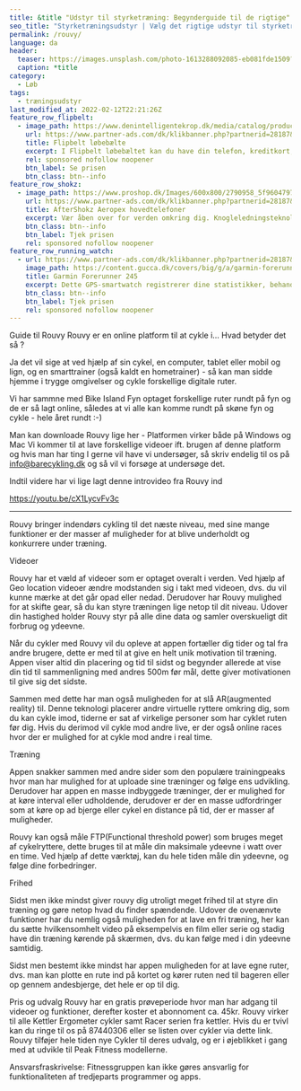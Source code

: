 ```yaml
---
title: &title "Udstyr til styrketræning: Begynderguide til de rigtige"
seo_title: "Styrketræningsudstyr | Vælg det rigtige udstyr til styrketræning"
permalink: /rouvy/
language: da
header:
  teaser: https://images.unsplash.com/photo-1613288092085-eb081fde1509?ixlib=rb-1.2.1&ixid=MnwxMjA3fDB8MHxwaG90by1wYWdlfHx8fGVufDB8fHx8&auto=format&fit=crop&w=400&q=5
  caption: *title
category:
  - Løb
tags:
  - træningsudstyr
last_modified_at: 2022-02-12T22:21:26Z
feature_row_flipbelt:
  - image_path: https://www.denintelligentekrop.dk/media/catalog/product/cache/1/image/1600x/9df78eab33525d08d6e5fb8d27136e95/f/l/flipbelt-alle-farver_1.jpg
    url: https://www.partner-ads.com/dk/klikbanner.php?partnerid=28187&bannerid=38484&htmlurl=https://www.denintelligentekrop.dk/flipbelt-lobebaelte-pengekat
    title: Flipbelt løbebælte
    excerpt: I Flipbelt løbebæltet kan du have din telefon, kreditkort, nøgler, og alt andet du måske har brug på din løbetur.
    rel: sponsored nofollow noopener
    btn_label: Se prisen
    btn_class: btn--info
feature_row_shokz:
  - image_path: https://www.proshop.dk/Images/600x800/2790958_5f9604797196.png
    url: https://www.partner-ads.com/dk/klikbanner.php?partnerid=28187&bannerid=67757&htmlurl=https://www.proshop.dk/Hovedtelefonerheadset/AfterShokz-Aeropex-Lunar-Grey/2790958
    title: AfterShokz Aeropex hovedtelefoner
    excerpt: Vær åben over for verden omkring dig. Knogleledningsteknologi giver mulighed for både højkvalitetslyd og situationsbevidsthed for at levere en høreoplevelse som ingen anden.
    btn_class: btn--info
    btn_label: Tjek prisen
    rel: sponsored nofollow noopener
feature_row_running_watch:
  - url: https://www.partner-ads.com/dk/klikbanner.php?partnerid=28187&bannerid=29407&htmlurl=https://www.gucca.dk/garmin-forerunner-245-wifi-12-skaerm-graa-p540021?utm_source=pa&utm_medium=cpc&utm_campaign=pa
    image_path: https://content.gucca.dk/covers/big/g/a/garmin-forerunner-245-wifi-12-skaerm-graa_540021.jpg?mod=1638346506
    title: Garmin Forerunner 245
    excerpt: Dette GPS-smartwatch registrerer dine statistikker, behandler dine data og lærer alt om dine præstationer, din løbeform, din træning og endda dine mål. 
    btn_class: btn--info
    btn_label: Tjek prisen
    rel: sponsored nofollow noopener
---
```



Guide til Rouvy
Rouvy er en online platform til at cykle i... Hvad betyder det så ?

Ja det vil sige at ved hjælp af sin cykel, en computer, tablet eller mobil og lign, og en smarttrainer (også kaldt en hometrainer) - så kan man sidde hjemme i trygge omgivelser og cykle forskellige digitale ruter.

Vi har sammne med Bike Island Fyn optaget forskellige ruter rundt på fyn og de er så lagt online, således at vi alle kan komme rundt på skøne fyn og cykle - hele året rundt :-)

Man kan downloade Rouvy lige her - Platformen virker både på Windows og Mac
Vi kommer til at lave forskellige videoer ift. brugen af denne platform og hvis man har ting I gerne vil have vi undersøger, så skriv endelig til os på info@barecykling.dk og så vil vi forsøge at undersøge det.

Indtil videre har vi lige lagt denne introvideo fra Rouvy ind

https://youtu.be/cX1LycvFv3c

***

Rouvy bringer indendørs cykling til det næste niveau, med sine mange funktioner er der masser af muligheder for at blive underholdt og konkurrere under træning.


Videoer

Rouvy har et væld af videoer som er optaget overalt i verden. Ved hjælp af Geo location videoer ændre modstanden sig i takt med videoen, dvs. du vil kunne mærke at det går opad eller nedad. Derudover har Rouvy mulighed for at skifte gear, så du kan styre træningen lige netop til dit niveau. Udover din hastighed holder Rouvy styr på alle dine data og samler overskueligt dit forbrug og ydeevne.





Når du cykler med Rouvy vil du opleve at appen fortæller dig tider og tal fra andre brugere, dette er med til at give en helt unik motivation til træning. Appen viser altid din placering og tid til sidst og begynder allerede at vise din tid til sammenligning med andres 500m før mål, dette giver motivationen til give sig det sidste.




Sammen med dette har man også muligheden for at slå AR(augmented reality) til. Denne teknologi placerer andre virtuelle ryttere omkring dig, som du kan cykle imod, tiderne er sat af virkelige personer som har cyklet ruten før dig. Hvis du derimod vil cykle mod andre live, er der også online races hvor der er mulighed for at cykle mod andre i real time. 


Træning

Appen snakker sammen med andre sider som den populære trainingpeaks hvor man har mulighed for at uploade sine træninger og følge ens udvikling. Derudover har appen en masse indbyggede træninger, der er mulighed for at køre interval eller udholdende, derudover er der en masse udfordringer som at køre op ad bjerge eller cykel en distance på tid, der er masser af muligheder.


Rouvy kan også måle FTP(Functional threshold power) som bruges meget af cykelryttere, dette bruges til at måle din maksimale ydeevne i watt over en time. Ved hjælp af dette værktøj, kan du hele tiden måle din ydeevne, og følge dine forbedringer.



Frihed

Sidst men ikke mindst giver rouvy dig utroligt meget frihed til at styre din træning og gøre netop hvad du finder spændende. Udover de ovenænvte funktioner har du nemlig også muligheden for at lave en fri træning, her kan du sætte hvilkensomhelt video på eksempelvis en film eller serie og stadig have din træning kørende på skærmen, dvs. du kan følge med i din ydeevne samtidig.


Sidst men bestemt ikke mindst har appen muligheden for at lave egne ruter, dvs. man kan plotte en rute ind på kortet og kører ruten ned til bageren eller op gennem andesbjerge, det hele er op til dig.




Pris og udvalg
Rouvy har en gratis prøveperiode hvor man har adgang til videoer og funktioner, derefter koster et abonnoment ca. 45kr. 
Rouvy virker til alle Kettler Ergometer cykler samt Racer serien fra kettler. Hvis du er tvivl kan du ringe til os på 87440306 eller se listen over cykler via dette link.
Rouvy tilføjer hele tiden nye Cykler til deres udvalg, og er i øjeblikket i gang med at udvikle til Peak Fitness modellerne.
 
Ansvarsfraskrivelse:
Fitnessgruppen kan ikke gøres ansvarlig for funktionaliteten af tredjeparts programmer og apps.
